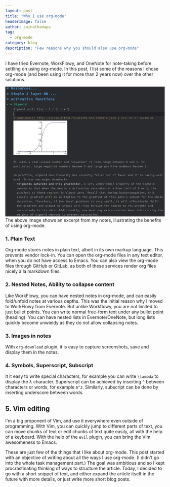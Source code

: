 ```yaml
---
layout: post
title: "Why I use org-mode"
headerImage: false
author: sainathadapa
tag:
  - org-mode
category: blog
description: "Few reasons why you should also use org-mode"
---
```


I have tried Evernote, WorkFlowy, and OneNote for note-taking before settling on using org-mode. In this post, I list some of the reasons I chose org-mode (and been using it for more than 2 years now) over the other solutions.

![org-mode-screenshot](/images/orgmode.png)
The above image shows an excerpt from my notes, illustrating the benefits of using org-mode.

### 1. Plain Text
Org-mode stores notes in plain text, albeit in its own markup language. This prevents vendor lock-in. You can open the org-mode files in any text editor, when you do not have access to Emacs. You can also view the org-mode files through GitHub or GitLab, as both of these services render org files nicely à la markdown files.

### 2. Nested Notes, Ability to collapse content
Like WorkFlowy, you can have nested notes in org-mode, and can easily fold/unfold notes at various depths. This was the initial reason why I moved to WorkFlowy from Evernote. But unlike Workflowy, you are not limited to just bullet points. You can write normal free-form text under any bullet point (heading). You can have nested lists in Evernote/OneNote, but long lists quickly become unwieldy as they do not allow collapsing notes.

### 3. Images in notes
With `org-download` plugin, it is easy to capture screenshots, save and display them in the notes.

### 4. Symbols, Superscript, Subscript
It it easy to write special characters, for example you can write `\lambda` to display the λ character. Superscript can be achieved by inserting `^` between characters or words, for example `A^2`. Similarly, subscript can be done by inserting underscore between words.


## 5. Vim editing
I'm a big proponent of Vim, and use it everywhere even outside of programming. With Vim, you can quickly jump to different parts of text, you can move chunks of text or edit chunks of text quite easily, all with the help of a keyboard. With the help of the `evil` plugin, you can bring the Vim awesomeness to Emacs.

These are just few of the things that I like about org-mode. This post started with an objective of writing about all the ways I use org-mode. (I didn't go into the whole task management part.) The goal was ambitious and so I kept procrastinating thinking of ways to structure the article. Today, I decided to go with a short snippet of text, and either expand the article itself in the future with more details, or just write more short blog posts. 
